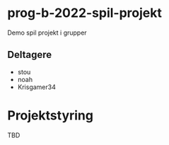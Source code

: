 # prog-b-2022-spil-projekt
Demo spil projekt i grupper

## Deltagere
- stou
- noah
- Krisgamer34


# Projektstyring

TBD

